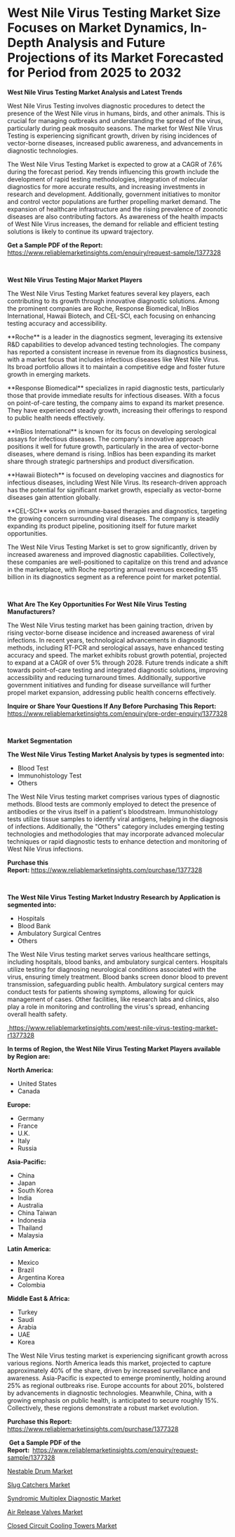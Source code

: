 <p><h1>West Nile Virus Testing Market Size Focuses on Market Dynamics, In-Depth Analysis and Future Projections of its Market Forecasted for Period from 2025 to 2032</h1></p><p><strong>West Nile Virus Testing Market Analysis and Latest Trends</strong></p>
<p><p>West Nile Virus Testing involves diagnostic procedures to detect the presence of the West Nile virus in humans, birds, and other animals. This is crucial for managing outbreaks and understanding the spread of the virus, particularly during peak mosquito seasons. The market for West Nile Virus Testing is experiencing significant growth, driven by rising incidences of vector-borne diseases, increased public awareness, and advancements in diagnostic technologies. </p><p>The West Nile Virus Testing Market is expected to grow at a CAGR of 7.6% during the forecast period. Key trends influencing this growth include the development of rapid testing methodologies, integration of molecular diagnostics for more accurate results, and increasing investments in research and development. Additionally, government initiatives to monitor and control vector populations are further propelling market demand. The expansion of healthcare infrastructure and the rising prevalence of zoonotic diseases are also contributing factors. As awareness of the health impacts of West Nile Virus increases, the demand for reliable and efficient testing solutions is likely to continue its upward trajectory.</p></p>
<p><strong>Get a Sample PDF of the Report:&nbsp;</strong> <a href="https://www.reliablemarketinsights.com/enquiry/request-sample/1377328?utm_campaign=2241&utm_medium=2&utm_source=Github&utm_content=ia&utm_term=28032025&utm_id=west-nile-virus-testing">https://www.reliablemarketinsights.com/enquiry/request-sample/1377328</a></p>
<p>&nbsp;</p>
<p><strong>West Nile Virus Testing Major Market Players</strong></p>
<p><p>The West Nile Virus Testing Market features several key players, each contributing to its growth through innovative diagnostic solutions. Among the prominent companies are Roche, Response Biomedical, InBios International, Hawaii Biotech, and CEL-SCI, each focusing on enhancing testing accuracy and accessibility.</p><p>**Roche** is a leader in the diagnostics segment, leveraging its extensive R&D capabilities to develop advanced testing technologies. The company has reported a consistent increase in revenue from its diagnostics business, with a market focus that includes infectious diseases like West Nile Virus. Its broad portfolio allows it to maintain a competitive edge and foster future growth in emerging markets.</p><p>**Response Biomedical** specializes in rapid diagnostic tests, particularly those that provide immediate results for infectious diseases. With a focus on point-of-care testing, the company aims to expand its market presence. They have experienced steady growth, increasing their offerings to respond to public health needs effectively.</p><p>**InBios International** is known for its focus on developing serological assays for infectious diseases. The company's innovative approach positions it well for future growth, particularly in the area of vector-borne diseases, where demand is rising. InBios has been expanding its market share through strategic partnerships and product diversification.</p><p>**Hawaii Biotech** is focused on developing vaccines and diagnostics for infectious diseases, including West Nile Virus. Its research-driven approach has the potential for significant market growth, especially as vector-borne diseases gain attention globally.</p><p>**CEL-SCI** works on immune-based therapies and diagnostics, targeting the growing concern surrounding viral diseases. The company is steadily expanding its product pipeline, positioning itself for future market opportunities.</p><p>The West Nile Virus Testing Market is set to grow significantly, driven by increased awareness and improved diagnostic capabilities. Collectively, these companies are well-positioned to capitalize on this trend and advance in the marketplace, with Roche reporting annual revenues exceeding $15 billion in its diagnostics segment as a reference point for market potential.</p></p>
<p>&nbsp;</p>
<p><strong>What Are The Key Opportunities For West Nile Virus Testing Manufacturers?</strong></p>
<p><p>The West Nile Virus testing market has been gaining traction, driven by rising vector-borne disease incidence and increased awareness of viral infections. In recent years, technological advancements in diagnostic methods, including RT-PCR and serological assays, have enhanced testing accuracy and speed. The market exhibits robust growth potential, projected to expand at a CAGR of over 5% through 2028. Future trends indicate a shift towards point-of-care testing and integrated diagnostic solutions, improving accessibility and reducing turnaround times. Additionally, supportive government initiatives and funding for disease surveillance will further propel market expansion, addressing public health concerns effectively.</p></p>
<p><strong>Inquire or Share Your Questions If Any Before Purchasing This Report:</strong> <a href="https://www.reliablemarketinsights.com/enquiry/pre-order-enquiry/1377328?utm_campaign=2241&utm_medium=2&utm_source=Github&utm_content=ia&utm_term=28032025&utm_id=west-nile-virus-testing">https://www.reliablemarketinsights.com/enquiry/pre-order-enquiry/1377328</a></p>
<p>&nbsp;</p>
<p><strong>Market Segmentation</strong></p>
<p><strong>The West Nile Virus Testing Market Analysis by types is segmented into:</strong></p>
<p><ul><li>Blood Test</li><li>Immunohistology Test</li><li>Others</li></ul></p>
<p><p>The West Nile Virus testing market comprises various types of diagnostic methods. Blood tests are commonly employed to detect the presence of antibodies or the virus itself in a patient's bloodstream. Immunohistology tests utilize tissue samples to identify viral antigens, helping in the diagnosis of infections. Additionally, the "Others" category includes emerging testing technologies and methodologies that may incorporate advanced molecular techniques or rapid diagnostic tests to enhance detection and monitoring of West Nile Virus infections.</p></p>
<p><strong>Purchase this Report:&nbsp;</strong><a href="https://www.reliablemarketinsights.com/purchase/1377328?utm_campaign=2241&utm_medium=2&utm_source=Github&utm_content=ia&utm_term=28032025&utm_id=west-nile-virus-testing">https://www.reliablemarketinsights.com/purchase/1377328</a></p>
<p>&nbsp;</p>
<p><strong>The West Nile Virus Testing Market Industry Research by Application is segmented into:</strong></p>
<p><ul><li>Hospitals</li><li>Blood Bank</li><li>Ambulatory Surgical Centres</li><li>Others</li></ul></p>
<p><p>The West Nile Virus testing market serves various healthcare settings, including hospitals, blood banks, and ambulatory surgical centers. Hospitals utilize testing for diagnosing neurological conditions associated with the virus, ensuring timely treatment. Blood banks screen donor blood to prevent transmission, safeguarding public health. Ambulatory surgical centers may conduct tests for patients showing symptoms, allowing for quick management of cases. Other facilities, like research labs and clinics, also play a role in monitoring and controlling the virus's spread, enhancing overall health safety.</p></p>
<p><a href="https://www.reliablemarketinsights.com/west-nile-virus-testing-market-r1377328?utm_campaign=2241&utm_medium=2&utm_source=Github&utm_content=ia&utm_term=28032025&utm_id=west-nile-virus-testing">&nbsp;https://www.reliablemarketinsights.com/west-nile-virus-testing-market-r1377328</a></p>
<p><strong>In terms of Region, the West Nile Virus Testing Market Players available by Region are:</strong></p>
<p>
    <p> <strong> North America: </strong>
        <ul>
            <li>United States</li>
            <li>Canada</li>
        </ul>
        </p> 
    <p> <strong> Europe: </strong>
        <ul>
            <li>Germany</li>
            <li>France</li>
            <li>U.K.</li>
            <li>Italy</li>
            <li>Russia</li>
        </ul>
        </p> 
    <p> <strong> Asia-Pacific: </strong>
        <ul>
            <li>China</li>
            <li>Japan</li>
            <li>South Korea</li>
            <li>India</li>
            <li>Australia</li>
            <li>China Taiwan</li>
            <li>Indonesia</li>
            <li>Thailand</li>
            <li>Malaysia</li>
        </ul>
        </p> 
    <p> <strong> Latin America: </strong>
        <ul>
            <li>Mexico</li>
            <li>Brazil</li>
            <li>Argentina Korea</li>
            <li>Colombia</li>
        </ul>
        </p> 
    <p> <strong> Middle East & Africa: </strong>
        <ul>
            <li>Turkey</li>
            <li>Saudi</li>
            <li>Arabia</li>
            <li>UAE</li>
            <li>Korea</li>
        </ul>
    </p>
    </p>
<p><p>The West Nile Virus testing market is experiencing significant growth across various regions. North America leads this market, projected to capture approximately 40% of the share, driven by increased surveillance and awareness. Asia-Pacific is expected to emerge prominently, holding around 25% as regional outbreaks rise. Europe accounts for about 20%, bolstered by advancements in diagnostic technologies. Meanwhile, China, with a growing emphasis on public health, is anticipated to secure roughly 15%. Collectively, these regions demonstrate a robust market evolution.</p></p>
<p><strong>Purchase this Report: </strong><a href="https://www.reliablemarketinsights.com/purchase/1377328?utm_campaign=2241&utm_medium=2&utm_source=Github&utm_content=ia&utm_term=28032025&utm_id=west-nile-virus-testing">https://www.reliablemarketinsights.com/purchase/1377328</a></p>
<p>&nbsp;<strong>Get a Sample PDF of the Report:&nbsp;&nbsp;</strong><a href="https://www.reliablemarketinsights.com/enquiry/request-sample/1377328?utm_campaign=2241&utm_medium=2&utm_source=Github&utm_content=ia&utm_term=28032025&utm_id=west-nile-virus-testing">https://www.reliablemarketinsights.com/enquiry/request-sample/1377328</a></p>
<p><strong></strong></p>
<p><p><a href="https://github.com/seherlouize/Market-Research-Report-List-1/blob/main/nestable-drum-market.md?utm_campaign=2241&utm_medium=2&utm_source=Github&utm_content=ia&utm_term=28032025&utm_id=west-nile-virus-testing">Nestable Drum Market</a></p><p><a href="https://www.linkedin.com/pulse/how-slug-catchers-market-projected-soar-size-share-45-cagr-8kxyc?utm_campaign=2241&utm_medium=2&utm_source=Github&utm_content=ia&utm_term=28032025&utm_id=west-nile-virus-testing">Slug Catchers Market</a></p><p><a href="https://github.com/delcirodda4f/Market-Research-Report-List-1/blob/main/syndromic-multiplex-diagnostic-market.md?utm_campaign=2241&utm_medium=2&utm_source=Github&utm_content=ia&utm_term=28032025&utm_id=west-nile-virus-testing">Syndromic Multiplex Diagnostic Market</a></p><p><a href="https://www.linkedin.com/pulse/air-release-valves-market-size-analysis-2025-2032-projected-ki4uc?utm_campaign=2241&utm_medium=2&utm_source=Github&utm_content=ia&utm_term=28032025&utm_id=west-nile-virus-testing">Air Release Valves Market</a></p><p><a href="https://www.linkedin.com/pulse/closed-circuit-cooling-towers-market-research-report-business-9sanc?utm_campaign=2241&utm_medium=2&utm_source=Github&utm_content=ia&utm_term=28032025&utm_id=west-nile-virus-testing">Closed Circuit Cooling Towers Market</a></p></p>